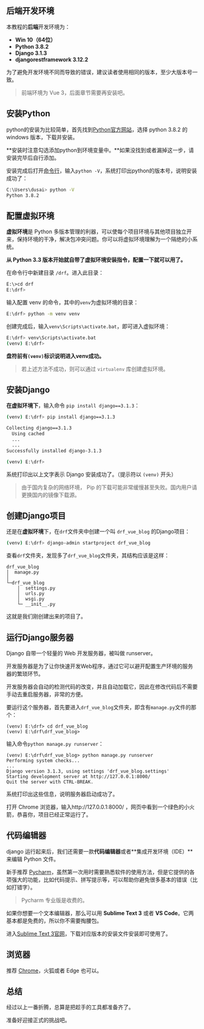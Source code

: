 ## 后端开发环境

本教程的**后端**开发环境为：

- **Win 10（64位）**
- **Python 3.8.2**
- **Django 3.1.3**
- **djangorestframework 3.12.2**

为了避免开发环境不同而导致的错误，建议读者使用相同的版本，至少大版本号一致。

> 前端环境为 Vue 3，后面章节需要再安装吧。

## 安装Python

python的安装为比较简单，首先找到[Python官方网站](https://www.python.org/)，选择 python 3.8.2 的 windows 版本，下载并安装。

**安装时注意勾选添加python到环境变量中。**如果没找到或者漏掉这一步，请安装完毕后自行添加。

安装完成后打开[命令行](https://jingyan.baidu.com/article/046a7b3e83a505f9c27fa9a2.html)，输入`python -V`，系统打印出python的版本号，说明安装成功了：

```bash
C:\Users\dusai> python -V
Python 3.8.2
```

## 配置虚拟环境

**虚拟环境**是 Python 多版本管理的利器，可以使每个项目环境与其他项目独立开来，保持环境的干净，解决包冲突问题。你可以将虚拟环境理解为一个隔绝的小系统。

**从 Python 3.3 版本开始就自带了虚拟环境安装指令，配置一下就可以用了。**

在命令行中新建目录 `/drf`。进入此目录：

```bash
E:\>cd drf
E:\drf>
```

输入配置 venv 的命令，其中的`venv`为虚拟环境的目录：

```bash
E:\drf> python -m venv venv  
```

创建完成后，输入`venv\Scripts\activate.bat`，即可进入虚拟环境：

```bash
E:\drf> venv\Scripts\activate.bat
(venv) E:\drf>
```

**盘符前有`(venv)`标识说明进入venv成功。**

> 若上述方法不成功，则可以通过 `virtualenv` 库创建虚拟环境。

## 安装Django

**在虚拟环境下**，输入命令 `pip install django==3.1.3`：

```bash
(venv) E:\drf> pip install django==3.1.3

Collecting django==3.1.3
  Using cached 
  ...
  ...
Successfully installed django-3.1.3

(venv) E:\drf>
```

系统打印出以上文字表示 Django 安装成功了。（提示符以 `(venv)` 开头）

> 由于国内复杂的网络环境， Pip 的下载可能非常缓慢甚至失败。国内用户请更换国内的镜像下载源。

## 创建Django项目

还是在**虚拟环境**下，在`drf`文件夹中创建一个叫 `drf_vue_blog` 的Django项目：

```bash
(venv) E:\drf> django-admin startproject drf_vue_blog
```

查看`drf`文件夹，发现多了`drf_vue_blog`文件夹，其结构应该是这样：

```
drf_vue_blog
│  manage.py
│
└─drf_vue_blog
    │  settings.py
    │  urls.py
    │  wsgi.py
    └─ __init__.py
```

这就是我们刚创建出来的项目了。

## 运行Django服务器

Django 自带一个轻量的 Web 开发服务器，被叫做 runserver。

开发服务器是为了让你快速开发Web程序，通过它可以避开配置生产环境的服务器的繁琐环节。

开发服务器会自动的检测代码的改变，并且自动加载它，因此在修改代码后不需要手动去重启服务器，非常的方便。

要运行这个服务器，首先要进入`drf_vue_blog`文件夹，即含有`manage.py`文件的那个：

```
(venv) E:\drf> cd drf_vue_blog
(venv) E:\drf\drf_vue_blog>
```

输入命令`python manage.py runserver`：

```
(venv) E:\drf\drf_vue_blog> python manage.py runserver
Performing system checks...
...
Django version 3.1.3, using settings 'drf_vue_blog.settings'
Starting development server at http://127.0.0.1:8000/
Quit the server with CTRL-BREAK.
```

系统打印出这些信息，说明服务器启动成功了。

打开 Chrome 浏览器，输入http://127.0.0.1:8000/ ，网页中看到一个绿色的小火箭，恭喜你，项目已经正常运行了。

## 代码编辑器

django 运行起来后，我们还需要一款**代码编辑器**或者**集成开发环境（IDE）**来编辑 Python 文件。

新手推荐 [Pycharm](https://www.jetbrains.com/pycharm/)，虽然第一次用时需要熟悉软件的使用方法，但是它提供的各项强大的功能，比如代码提示、拼写提示等，可以帮助你避免很多基本的错误（比如打错字）。

> Pycharm 专业版是收费的。

如果你想要一个文本编辑器，那么可以用 **Sublime Text 3** 或者 **VS Code**。它两基本都是免费的，所以你不需要掏腰包。

进入[Sublime Text 3官网](https://www.sublimetext.com/3)，下载对应版本的安装文件安装即可使用了。

## 浏览器

推荐 [Chrome](https://www.google.com/chrome/)，火狐或者 Edge 也可以。

## 总结

经过以上一番折腾，总算是把趁手的工具都准备齐了。

准备好迎接正式的挑战吧。

